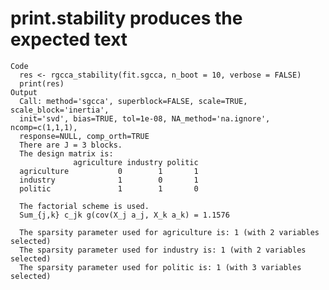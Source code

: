 # print.stability produces the expected text

    Code
      res <- rgcca_stability(fit.sgcca, n_boot = 10, verbose = FALSE)
      print(res)
    Output
      Call: method='sgcca', superblock=FALSE, scale=TRUE, scale_block='inertia',
      init='svd', bias=TRUE, tol=1e-08, NA_method='na.ignore', ncomp=c(1,1,1),
      response=NULL, comp_orth=TRUE 
      There are J = 3 blocks.
      The design matrix is:
                  agriculture industry politic
      agriculture           0        1       1
      industry              1        0       1
      politic               1        1       0
      
      The factorial scheme is used.
      Sum_{j,k} c_jk g(cov(X_j a_j, X_k a_k) = 1.1576 
      
      The sparsity parameter used for agriculture is: 1 (with 2 variables selected)
      The sparsity parameter used for industry is: 1 (with 2 variables selected)
      The sparsity parameter used for politic is: 1 (with 3 variables selected)

